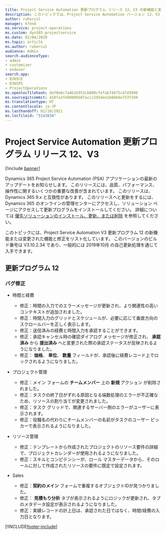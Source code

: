 ```yaml
---
title: Project Service Automation 更新プログラム リリース 12、V3 の新機能と変更点
description: このトピックでは、Project Service Automation バージョン 12、V3 の新機能と変更点について説明します。
author: ruhercul
manager: kfend
ms.service: project-operations
ms.custom: dyn365-projectservice
ms.date: 02/04/2020
ms.topic: article
ms.author: ruhercul
audience: Admin
search.audienceType:
- admin
- customizer
- enduser
search.app:
- D365CE
- D365PS
- ProjectOperations
ms.openlocfilehash: daf0e6c7a4b1b953cb808cfefab74475c47d3996
ms.sourcegitcommit: 418fa1fe9d605b8faccc2d5dee1b04b4e753f194
ms.translationtype: HT
ms.contentlocale: ja-JP
ms.lasthandoff: 02/10/2021
ms.locfileid: "5143834"
---
```

# <a name="project-service-automation-update-release-12-v3"></a>Project Service Automation 更新プログラム リリース 12、V3

[!include [banner](../includes/psa-now-project-operations.md)]

Dynamics 365 Project Service Automation (PSA) アプリケーションの最新のアップデートをお知らせします。 このリリースには、品質、パフォーマンス、操作性に関するいくつかの重要な改善が含まれています。 このリリースは、Dynamics 365 9.x と互換性があります。 このリリースへと更新をするには、Dynamics 365 のオンラインの管理センターにアクセスし、ソリューション ページにアクセスして更新プログラムをインストールしてください。 詳細については [優先ソリューションのインストール、更新、または削除](https://docs.microsoft.com/power-platform/admin/install-remove-preferred-solution) を参照してください。

このトピックには、Project Service Automation V3 更新プログラム 12 の新機能または変更された機能と修正をリスト化しています。 このバージョンのビルド番号は V3.10.2.34 であり、一般的には 2019年10月 の自己更新処理を通じて入手できます。

## <a name="update-release-12"></a>更新プログラム 12

### <a name="bug-fixes"></a>バグ修正

- 時間と経費

    - 修正：時間の入力でのエラーメッセージが更新され、より関連性の高いコンテキストが追加されました。
    - 修正：時間入力のグリッドとスケジュールが、必要に応じて垂直方向のスクロールバーを正しく表示します。
    - 修正：送信済みの経費と時間入力を承認することができます。
    - 修正：承認キャンセル時の確認ダイアログ メッセージが修正され、 **承認済み** から **提出済み** へと変更された際の承認ステータスが反映されるようになりました。
    - 修正： **価格**、 **単位**、 **数量** フィールドが、承認後に経費レコード上でロックされるようになりました。

- プロジェクト管理

    - 修正：メイン フォームの **チームメンバー** 上の **新規** アクション が削除されました。
    - 修正：タスクの終了日がずれる原因となる端数処理のエラーが不正確なため、リソースの割り当てが変更されました。
    - 修正：タスク グリッドで、関連するサーバー側のエラーがユーザーに表示されます。
    - 修正：役職名の代わりにチームメンバーの名前がタスクのユーザー ピッカーで表示されるようになりました。

- リソース管理

    - 修正：テンプレートから作成されたプロジェクトのリソース要件の詳細で、プロジェクトカレンダーが使用されるようになりました。
    - 修正：スキルとコンピテンシーが、ロール マスターデータから、そのロールに対して作成されたリソースの要件に既定で設定されます。

- Sales

    - 修正：**契約のメイン** フォームで重複するオブジェクトIDが見つかりました。
    - 修正： **見積もり分析** タブが表示されるようにロジックが更新され、タブのメタデータ設定が表示されるようになりました。
    - 修正：実績レコードの計上日は、承認された日ではなく、時間/経費の入力日となります。


[!INCLUDE[footer-include](../includes/footer-banner.md)]